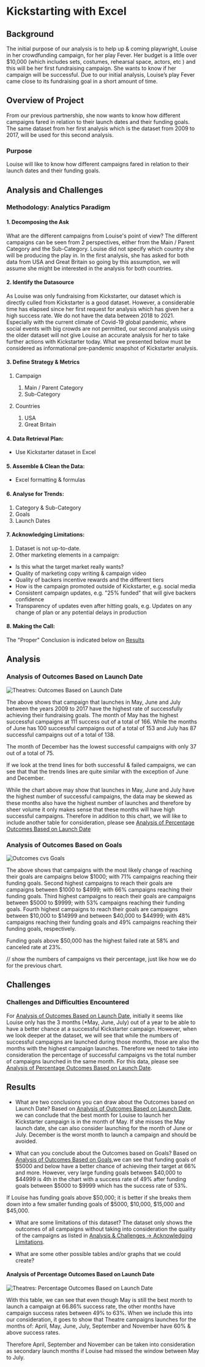 # Kickstarting with Excel

## Background
The initial purpose of our analysis is to help up & coming playwright, Louise in her crowdfunding campaign, for her play Fever.
Her budget is a little over $10,000 (which includes sets, costumes, rehearsal space, actors, etc ) and this will be her first fundraising campaign. She wants to know if her campaign will be successful.
Due to our initial analysis, Louise’s play Fever came close to its fundraising goal in a short amount of time.

## Overview of Project
From our previous partnership, she now wants to know how different campaigns fared in relation to their launch dates and their funding goals.
The same dataset from her first analysis which is the dataset from 2009 to 2017, will be used for this second analysis.

### Purpose
Louise will like to know how different campaigns fared in relation to their launch dates and their funding goals.

## Analysis and Challenges

### Methodology: Analytics Paradigm

#### 1. Decomposing the Ask
What are the different campaigns from Louise's point of view?
The different campaigns can be seen from 2 perspectives, either from the Main / Parent Category and the Sub-Category.
Louise did not specify which country she will be producing the play in. In the first analysis, she has asked for both data from USA and Great Britain so going by this assumption, we will assume she might be interested in the analysis for both countries.

#### 2. Identify the Datasource
As Louise was only fundraising from Kickstarter, our dataset which is directly culled from Kickstarter is a good dataset. However, a considerable time has elapsed since her first request for analysis which has given her a high success rate.
We do not have the data between 2018 to 2021. Especially with the current climate of Covid-19 global pandemic, where social events with big crowds are not permitted, our second analysis using the older dataset will not give Louise an accurate analysis for her to take further actions with Kickstarter today. What we presented below must be considered as informational pre-pandemic snapshot of Kickstarter analysis.

#### 3. Define Strategy & Metrics
1. Campaign
    1. Main / Parent Category
    1. Sub-Category

1. Countries
    1. USA
    1. Great Britain


#### 4. Data Retrieval Plan:
* Use Kickstarter dataset in Excel


#### 5. Assemble & Clean the Data:
* Excel formatting & formulas


#### 6. Analyse for Trends:
1. Category & Sub-Category
1. Goals
1. Launch Dates


#### 7. Acknowledging Limitations:
1. Dataset is not up-to-date.
1. Other marketing elements in a campaign:
  * Is this what the target market really wants?
  * Quality of marketing copy writing & campaign video
  * Quality of backers incentive rewards and the different tiers
  * How is the campaign promoted outside of Kickstarter, e.g. social media
  * Consistent campaign updates, e.g. "25% funded" that will give backers confidence
  * Transparency of updates even after hitting goals, e.g. Updates on any change of plan or any potential delays in production

#### 8. Making the Call:
The "Proper" Conclusion is indicated below on [Results](#results)

## Analysis

### Analysis of Outcomes Based on Launch Date

![Theatres: Outcomes Based on Launch Date](resources/Theater_Outcomes_vs_Launch.png)

The above shows that campaign that launches in May, June and July  between the years 2009 to 2017 have the highest rate of successfully achieving their fundraising goals.
The month of May has the highest successful campaigns at 111 success out of a total of 166.
While the months of June has 100 successful campaigns out of a total of 153 and July has 87 successful campaigns out of a total of 138.

The month of December has the lowest successful campaigns with only 37 out of a total of 75.

If we look at the trend lines for both successful & failed campaigns, we can see that that the trends lines are quite similar with the exception of June and December.  

While the chart above may show that launches in May, June and July have the highest number of successful campaigns, the data may be skewed as these months also have the highest number of launches and therefore by sheer volume it only makes sense that these months will have high successful campaigns. Therefore in addition to this chart, we will like to include another table for consideration, please see [Analysis of Percentage Outcomes Based on Launch Date](#analysis-of-percentage-outcomes-based-on-launch-date)


### Analysis of Outcomes Based on Goals
![Outcomes cvs Goals](resources/Outcomes_vs_Goals.png)

The above shows that campaigns with the most likely change of reaching their goals are campaigns below $1000; with 71% campaigns reaching their funding goals.
Second highest campaigns to reach their goals are campaigns between $1000 to $4999; with 66% campaigns reaching their funding goals.
Third highest campaigns to reach their goals are campaigns between $5000 to $9999; with 53% campaigns reaching their funding goals.
Fourth highest campaigns to reach their goals are campaigns between $10,000 to $14999 and between $40,000 to $44999; with 48% campaigns reaching their funding goals and 49% campaigns reaching their funding goals, respectively.

Funding goals above $50,000 has the highest failed rate at 58% and canceled rate at 23%.

// show the numbers of campaigns vs their percentage, just like how we do for the previous chart.

## Challenges

### Challenges and Difficulties Encountered

For [Analysis of Outcomes Based on Launch Date](#analysis-of-outcomes-based-on-launch-date), initially it seems like Louise only has the 3 months (*May, June, July) out of a year to be able to have a better chance at a successful Kickstarter campaign. However, when we look deeper at the dataset, we will see that while the numbers of successful campaigns are launched during those months, those are also the months with the highest campaign launches. Therefore we need to take into consideration the percentage of successful campaigns vs the total number of campaigns launched in the same month. For this data, please see [Analysis of Percentage Outcomes Based on Launch Date](#analysis-of-percentage-outcomes-based-on-launch-date).


## Results

- What are two conclusions you can draw about the Outcomes based on Launch Date?
Based on [Analysis of Outcomes Based on Launch Date](#analysis-of-outcomes-based-on-launch-date), we can conclude that the best month for Louise to launch her Kickstarter campaign is in the month of May. If she misses the May launch date, she can also consider launching for the month of June or July.
December is the worst month to launch a campaign and should be avoided.


- What can you conclude about the Outcomes based on Goals?
Based on [Analysis of Outcomes Based on Goals](#analysis-of-outcomes-based-on-goals),we can see that funding goals of $5000 and below have a better chance of achieving their target at 66% and more.
However, very large funding goals between $40,000 to $44999 is 4th in the chart with a success rate of 49% after funding goals between $5000 to $9999 which has the success rate of 53%.

If Louise has funding goals above $50,000; it is better if she breaks them down into a few smaller funding goals of $5000, $10,000, $15,000 and $45,000.


- What are some limitations of this dataset?
The dataset only shows the outcomes of all campaigns without taking into consideration the quality of the campaigns as listed in [Analysis & Challenges -> Acknowledging Limitations](#5-acknowledging-limitations).


- What are some other possible tables and/or graphs that we could create?


#### Analysis of Percentage Outcomes Based on Launch Date
![Theatres: Percentage Outcomes Based on Launch Date](resources/Pct_Theater_Outcomes_vs_Launch.png)

With this table, we can see that even though May is still the best month to launch a campaign at 66.86% success rate, the other months have campaign success rates between 49% to 63%.
When we include this into our consideration, it goes to show that Theatre campaigns launches for the months of:
April, May, June, July, September and November have 60% & above success rates.

Therefore April, September and November can be taken into consideration as secondary launch months if Louise had missed the window between May to July.
